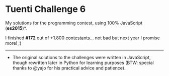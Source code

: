 # Tuenti Challenge 6

My solutions for the programming contest, using 100% JavaScript (**es2015**)*.

I finished **#172** out of +1.800 [contestants](https://contest.tuenti.net/Stats)... not bad but next year I promise more! ;)

---

* The original solutions to the challenges were written in JavaScript, though rewritten later in Python for learning purposes (BTW: special thanks to @yajo for his practical advice and patience).
